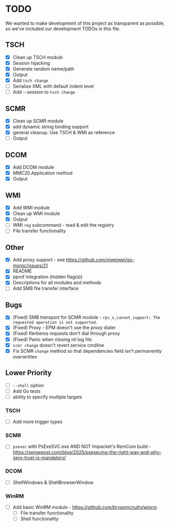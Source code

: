 # TODO

We wanted to make development of this project as transparent as possible, so we've included our development TODOs in this file.

## TSCH

- [X] Clean up TSCH module
- [X] Session hijacking
- [X] Generate random name/path
- [X] Output
- [X] Add `tsch change`
- [ ] Serialize XML with default indent level
- [ ] Add --session to `tsch change`

## SCMR

- [X] Clean up SCMR module
- [X] add dynamic string binding support
- [X] general cleanup. Use TSCH & WMI as reference
- [ ] Output

## DCOM

- [X] Add DCOM module
- [X] MMC20.Application method
- [X] Output

## WMI

- [X] Add WMI module
- [X] Clean up WMI module
- [X] Output
- [ ] WMI `reg` subcommand - read & edit the registry
- [ ] File transfer functionality

## Other

- [X] Add proxy support - see https://github.com/oiweiwei/go-msrpc/issues/21
- [X] README
- [X] pprof integration (hidden flag(s))
- [X] Descriptions for all modules and methods
- [ ] Add SMB file transfer interface

## Bugs

- [X] (Fixed) SMB transport for SCMR module - `rpc_s_cannot_support: The requested operation is not supported.`
- [X] (Fixed) Proxy - EPM doesn't use the proxy dialer
- [X] (Fixed) Kerberos requests don't dial through proxy
- [X] (Fixed) Panic when closing nil log file
- [X] `scmr change` doesn't revert service cmdline
- [X] Fix SCMR `change` method so that dependencies field isn't permanently overwritten

## Lower Priority

- [ ] `--shell` option
- [ ] Add Go tests
- [ ] ability to specify multiple targets

### TSCH

- [ ] Add more trigger types

### SCMR

- [ ] `psexec` with PsExeSVC.exe AND NOT Impacket's RemCom build - https://sensepost.com/blog/2025/psexecing-the-right-way-and-why-zero-trust-is-mandatory/

### DCOM

- [ ] ShellWindows & ShellBrowserWindow

### WinRM

- [ ] Add basic WinRM module - https://github.com/bryanmcnulty/winrm
    - [ ] File transfer functionality
    - [ ] Shell functionality